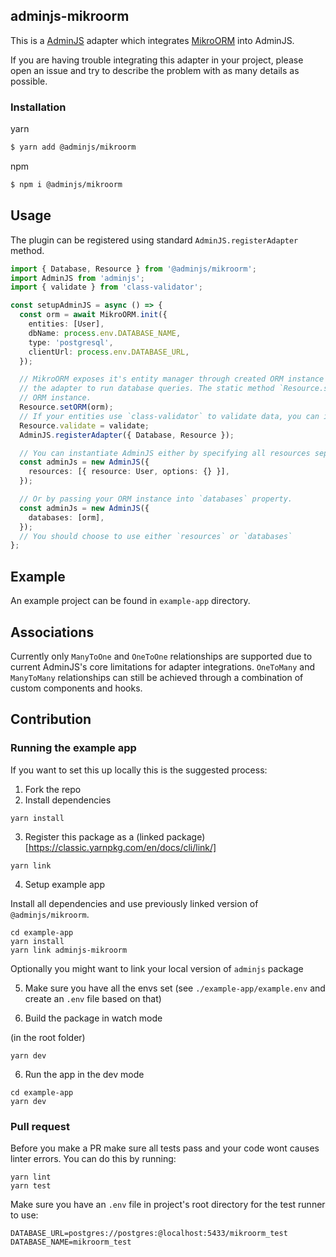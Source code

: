 ## adminjs-mikroorm

This is a [AdminJS](https://github.com/SoftwareBrothers/adminjs) adapter which integrates [MikroORM](https://github.com/mikro-orm/mikro-orm) into AdminJS.

If you are having trouble integrating this adapter in your project, please open an issue and try to describe the problem with as many details as possible.

### Installation

yarn
```bash
$ yarn add @adminjs/mikroorm
```

npm
```bash
$ npm i @adminjs/mikroorm
```

## Usage

The plugin can be registered using standard `AdminJS.registerAdapter` method.

```typescript
import { Database, Resource } from '@adminjs/mikroorm';
import AdminJS from 'adminjs';
import { validate } from 'class-validator';

const setupAdminJS = async () => {
  const orm = await MikroORM.init({
    entities: [User],
    dbName: process.env.DATABASE_NAME,
    type: 'postgresql',
    clientUrl: process.env.DATABASE_URL,
  });

  // MikroORM exposes it's entity manager through created ORM instance (`orm.em`) and it's required for
  // the adapter to run database queries. The static method `Resource.setORM` extracts required properties from your
  // ORM instance.
  Resource.setORM(orm);
  // If your entities use `class-validator` to validate data, you can inject it's validate method into the resource.
  Resource.validate = validate;
  AdminJS.registerAdapter({ Database, Resource });

  // You can instantiate AdminJS either by specifying all resources separately:
  const adminJs = new AdminJS({
    resources: [{ resource: User, options: {} }],
  });

  // Or by passing your ORM instance into `databases` property.
  const adminJs = new AdminJS({
    databases: [orm],
  });
  // You should choose to use either `resources` or `databases`
};
```

## Example

An example project can be found in `example-app` directory.

## Associations

Currently only `ManyToOne` and `OneToOne` relationships are supported due to current AdminJS's core limitations
for adapter integrations. `OneToMany` and `ManyToMany` relationships can still be achieved through a combination of custom components and hooks.

## Contribution

### Running the example app

If you want to set this up locally this is the suggested process:

1. Fork the repo
2. Install dependencies

```
yarn install
```

3. Register this package as a (linked package)[https://classic.yarnpkg.com/en/docs/cli/link/]

```
yarn link
```

4. Setup example app

Install all dependencies and use previously linked version of `@adminjs/mikroorm`.

```
cd example-app
yarn install
yarn link adminjs-mikroorm
```

Optionally you might want to link your local version of `adminjs` package

5. Make sure you have all the envs set (see `./example-app/example.env` and create an `.env` file based on that)

6. Build the package in watch mode

(in the root folder)

```
yarn dev
```

6. Run the app in the dev mode

```
cd example-app
yarn dev
```

### Pull request

Before you make a PR make sure all tests pass and your code wont causes linter errors.
You can do this by running:

```
yarn lint
yarn test
```

Make sure you have an `.env` file in project's root directory for the test runner to use:
```
DATABASE_URL=postgres://postgres:@localhost:5433/mikroorm_test
DATABASE_NAME=mikroorm_test
```

